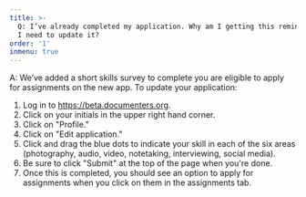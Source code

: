 ```yaml
---
title: >-
  Q: I’ve already completed my application. Why am I getting this reminder that
  I need to update it? 
order: '1'
inmenu: true
---
```

A: We’ve added a short skills survey to complete you are eligible to apply for assignments on the new app. To update your application:

1.  Log in to https://beta.documenters.org.
2. Click on your initials in the upper right hand corner.
3. Click on "Profile."
4. Click on "Edit application."
5. Click and drag the blue dots to indicate your skill in each of the six areas (photography, audio, video, notetaking, interviewing, social media).
6. Be sure to click "Submit" at the top of the page when you're done.
7. Once this is completed, you should see an option to apply for assignments when you click on them in the assignments tab.

